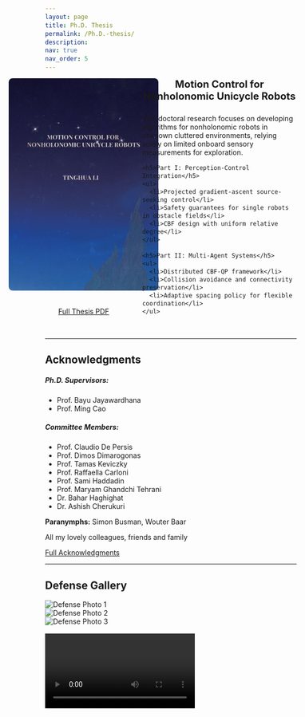 ```yaml
---
layout: page
title: Ph.D. Thesis
permalink: /Ph.D.-thesis/
description: 
nav: true
nav_order: 5
---
```


<style>
  .thesis-header {
    display: flex;
    gap: 40px;
    align-items: flex-start;
    margin-bottom: 2rem;
  }
  .thesis-left {
    flex: 1;
    min-width: 0;
    display: flex;
    flex-direction: column;
    align-items: center;
  }
  .thesis-image img {
    max-width: 300px;
    height: auto;
    border-radius: 0.5rem;
    margin-bottom: 1rem;
  }
  .thesis-title {
    text-align: center;
    font-size: 1.25rem;
    font-weight: bold;
    margin-bottom: 1.5rem;
  }
  .thesis-text {
    flex: 2;
    min-width: 0;
  }
  @media (max-width: 768px) {
    .thesis-header {
      flex-direction: column;
      gap: 20px;
    }
    .thesis-left {
      align-items: center;
    }
  }
  .gallery-row {
    margin-bottom: 1rem;
  }
</style>

<!-- Thesis Summary Section -->
<div class="thesis-header">
  <div class="thesis-left">
    <div class="thesis-image">
      <img src="/assets/img/cover.jpg" class="img-fluid rounded" alt="Thesis Cover">
    </div>
    <p class="text-center">
      <a href="https://research.rug.nl/en/publications/motion-control-for-nonholonomic-unicycle-robots" class="btn btn-primary">Full Thesis PDF</a>
    </p>
  </div>

  <div class="thesis-text">
        <div class="thesis-title">
      Motion Control for Nonholonomic Unicycle Robots
    </div>
    <p>This doctoral research focuses on developing algorithms for nonholonomic robots in unknown cluttered environments, relying solely on limited onboard sensory measurements for exploration.</p>

    <h5>Part I: Perception-Control Integration</h5>
    <ul>
      <li>Projected gradient-ascent source-seeking control</li>
      <li>Safety guarantees for single robots in obstacle fields</li>
      <li>CBF design with uniform relative degree</li>
    </ul>

    <h5>Part II: Multi-Agent Systems</h5>
    <ul>
      <li>Distributed CBF-QP framework</li>
      <li>Collision avoidance and connectivity preservation</li>
      <li>Adaptive spacing policy for flexible coordination</li>
    </ul>
  </div>
</div>

<hr>

<!-- Acknowledgments Section -->
<h2>Acknowledgments</h2>

<div class="row">
  <div class="col-md-6">
    <h5>Ph.D. Supervisors:</h5>
    <ul>
      <li>Prof. Bayu Jayawardhana</li>
      <li>Prof. Ming Cao</li>
    </ul>
  </div>
  <div class="col-md-6">
    <h5>Committee Members:</h5>
    <ul>
      <li>Prof. Claudio De Persis</li>
      <li>Prof. Dimos Dimarogonas</li>
      <li>Prof. Tamas Keviczky</li>
      <li>Prof. Raffaella Carloni</li>
      <li>Prof. Sami Haddadin</li>
      <li>Prof. Maryam Ghandchi Tehrani</li>
      <li>Dr. Bahar Haghighat</li>
      <li>Dr. Ashish Cherukuri</li>
    </ul>
  </div>
</div>

<p><strong>Paranymphs:</strong> Simon Busman, Wouter Baar</p>
<p>All my lovely colleagues, friends and family</p>

<p><a href="/assets/pdf/acknowledge.pdf" class="btn btn-outline-primary">Full Acknowledgments</a></p>

<hr>

<!-- Defense Gallery Section -->
<h2>Defense Gallery</h2>

<div class="row gallery-row">
  <div class="col-sm-4 mb-3">
    <img src="/assets/img/news/phd_1.jpg" class="img-fluid rounded" alt="Defense Photo 1">
  </div>
  <div class="col-sm-4 mb-3">
    <img src="/assets/img/news/phd.jpg" class="img-fluid rounded" alt="Defense Photo 2">
  </div>
  <div class="col-sm-4 mb-3">
    <img src="/assets/img/news/phd_3.jpg" class="img-fluid rounded" alt="Defense Photo 3">
  </div>
</div>

<div class="mt-3">
  <video controls class="img-fluid rounded w-100">
    <source src="/assets/video/defence.mp4" type="video/mp4">
    Your browser does not support the video tag.
  </video>
</div>